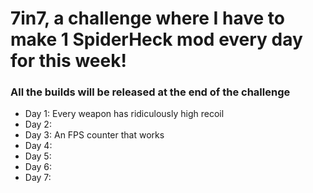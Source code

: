 # 7in7, a challenge where I have to make 1 SpiderHeck mod every day for this week!
### All the builds will be released at the end of the challenge

- Day 1: Every weapon has ridiculously high recoil
- Day 2: 
- Day 3: An FPS counter that works
- Day 4:
- Day 5:
- Day 6:
- Day 7:

